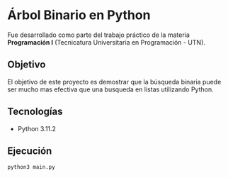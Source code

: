 # Árbol Binario en Python

Fue desarrollado como parte del trabajo práctico de la materia **Programación I** (Tecnicatura Universitaria en Programación - UTN).

## Objetivo

El objetivo de este proyecto es demostrar que la búsqueda binaria puede ser mucho mas efectiva que una busqueda en listas utilizando Python.

## Tecnologías

- Python 3.11.2

##  Ejecución

```sh
python3 main.py
```